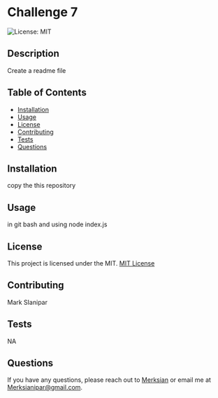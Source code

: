 # Challenge 7
  
![License: MIT](https://img.shields.io/badge/License-MIT-yellow.svg)

## Description
Create a readme file 

## Table of Contents
- [Installation](#installation)
- [Usage](#usage)
- [License](#license)
- [Contributing](#contributing)
- [Tests](#tests)
- [Questions](#questions)

## Installation
copy the this repository

## Usage
in git bash and using node index.js

## License
This project is licensed under the MIT.
[MIT License](https://opensource.org/licenses/MIT)

## Contributing
Mark SIanipar

## Tests
NA

## Questions
If you have any questions, please reach out to [Merksian](https://github.com/Merksian) or email me at Merksianipar@gmail.com.
